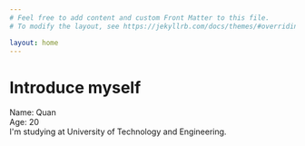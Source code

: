 ```yaml
---
# Feel free to add content and custom Front Matter to this file.
# To modify the layout, see https://jekyllrb.com/docs/themes/#overriding-theme-defaults

layout: home
---
```

# Introduce myself
Name: Quan  
Age: 20  
I'm studying at University of Technology and Engineering.